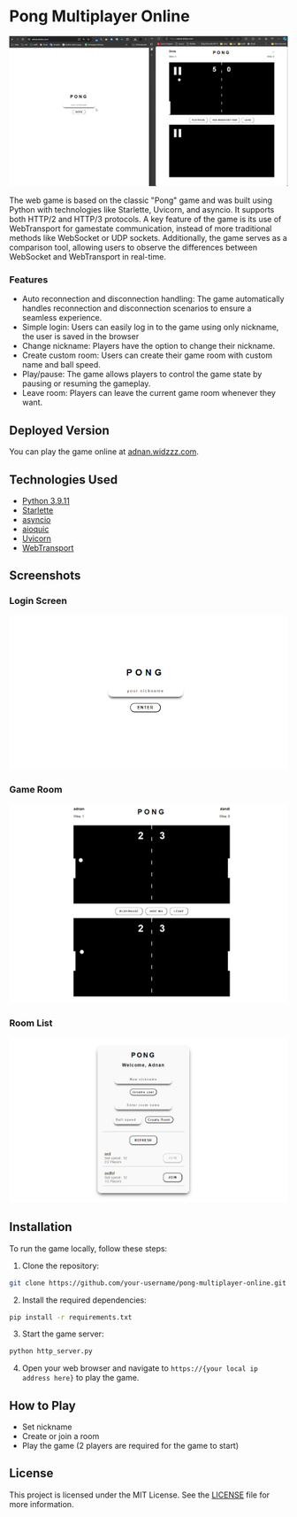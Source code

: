 # Pong Multiplayer Online

![image](documents/videos/overview.gif)

The web game is based on the classic "Pong" game and was built using Python with technologies like Starlette, Uvicorn, and asyncio. It supports both HTTP/2 and HTTP/3 protocols. A key feature of the game is its use of WebTransport for gamestate communication, instead of more traditional methods like WebSocket or UDP sockets. Additionally, the game serves as a comparison tool, allowing users to observe the differences between WebSocket and WebTransport in real-time.

### Features

- Auto reconnection and disconnection handling: The game automatically handles reconnection and disconnection scenarios to ensure a seamless experience.
- Simple login: Users can easily log in to the game using only nickname, the user is saved in the browser
- Change nickname: Players have the option to change their nickname.
- Create custom room: Users can create their game room with custom name and ball speed.
- Play/pause: The game allows players to control the game state by pausing or resuming the gameplay.
- Leave room: Players can leave the current game room whenever they want.

## Deployed Version

You can play the game online at [adnan.widzzz.com](https://adnan.widzzz.com).

## Technologies Used

- [Python 3.9.11](https://www.python.org/downloads/release/python-3911/)
- [Starlette](https://www.starlette.io/)
- [asyncio](https://docs.python.org/3/library/asyncio.html)
- [aioquic](https://aioquic.readthedocs.io/en/latest/)
- [Uvicorn](https://www.uvicorn.org/)
- [WebTransport](https://web.dev/webtransport/)

## Screenshots

### Login Screen
![Login Screen](documents/screenshots/login.png)

### Game Room
![Game Room](documents/screenshots/gameroom.png)

### Room List
![Room List](documents/screenshots/roomlist.png)

## Installation

To run the game locally, follow these steps:

1. Clone the repository:

```bash
git clone https://github.com/your-username/pong-multiplayer-online.git
```

2. Install the required dependencies:

```bash
pip install -r requirements.txt
```

3. Start the game server:

```bash
python http_server.py
```

4. Open your web browser and navigate to `https://{your local ip address here}` to play the game.

## How to Play

- Set nickname
- Create or join a room
- Play the game (2 players are required for the game to start)

## License

This project is licensed under the MIT License. See the [LICENSE](LICENSE) file for more information.

